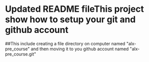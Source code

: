 # Updated README fileThis project show how to setup your git and github account
##This include creating a file directory on computer named "alx-pre_course" and then moving it to you github account named "alx-pre_course.git"
